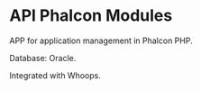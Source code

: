 # API Phalcon Modules #

APP for application management in Phalcon PHP.

Database: Oracle.

Integrated with Whoops.
